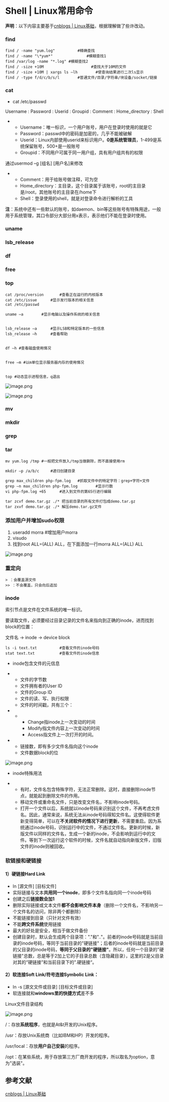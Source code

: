 # Shell | Linux常用命令

**声明**：以下内容主要基于[cnblogs | Linux基础](https://www.cnblogs.com/whatisfantasy/p/5941798.html)，根据理解做了些许改动。



### find

```
find / -name "yum.log"          #精确查找
find / -name "\*yum*"               #模糊查找1
find /var/log -name "*.log" #模糊查找2
find / -size +10M                     #查找大于10M的文件
find / -size +10M | xargs ls –lh        #使查询结果进行二次ls显示
find / -type f/d/c/b/s/l        #普通文件/目录/字符串/块设备/socket/链接
```

### cat

- cat /etc/passwd

Username : Password : Userid : Groupid : Comment : Home_directory : Shell

- - Username：唯一标识，一个用户账号，用户在登录时使用的就是它
  - Password：passwd中的密码是加密的，几乎不能被破解
  - Userid：Linux内部使用userid来标识用户。**0是系统管理员**，1-499是系统保留账号，500+是一般账号
  - Groupid：不同用户可属于同一用户组，具有用户组共有的权限

通过usermod –g [组名] [用户名]来修改

- - Comment：用于给账号做注释，可为空
  - Home_directory：主目录，这个目录属于该账号，root的主目录是/root，其他账号的主目录在/home下
  - Shell：登录使用的shell，就是对登录命令进行解析的工具

**注**：系统中还有一些默认的账号，如daemon、bin等这些账号有特殊用途，一般用于系统管理，其口令部分大部分用x表示，表示他们不能在登录时使用。





### uname

### lsb_release

### df

### free

### top

```
cat /proc/version       #查看正在运行的内核版本
cat /etc/issue      #显示发行版本的相关信息 
cat /etc/passwd

uname –a        #显示电脑以及操作系统的相关信息


lsb_release –a      #显示LSB和特定版本的一些信息
lsb_release –h      #查看帮助


df –h #查看磁盘使用情况


free –m #以m单位显示服务器内存的使用情况


top #动态显示进程信息，q退出
```

![image.png](https://cdn.nlark.com/yuque/0/2020/png/1136179/1592922850263-397e305b-24f8-458a-b5a4-7fdc3ffd536a.png)

![image.png](https://cdn.nlark.com/yuque/0/2020/png/1136179/1592922859766-97b08a6d-a3c7-46de-b3db-0f3a8dbe0a0a.png)





### mv

### mkdir

### grep

### tar

```
mv yum.log /tmp #一般把文件放入/tmp当做删除，而不直接使用rm

mkdir –p /a/b/c     #递归创建目录

grep max_children php-fpm.log   #抓取文件中的特定字符：grep+字符+文件
grep –n max_children php-fpm.log        #显示行数
vi php-fpm.log +65      #进入到文件的第65行进行编辑

tar zcvf demo.tar.gz ./* 把当前目录的所有文件打包成demo.tar.gz
tar zxvf demo.tar.gz ./* 解压demo.tar.gz文件
```





### 添加用户并增加sudo权限

1. useradd morra #增加用户morra
2. visudo
3. 找到root ALL=(ALL) ALL，在下面添加一行morra ALL=(ALL) ALL

![image.png](https://cdn.nlark.com/yuque/0/2020/png/1136179/1592923227607-e905fbd0-a39f-4b09-ac18-f1cf33782c4a.png)





### 重定向

```
> ：会覆盖源文件
>> ：不会覆盖，只会向后追加
```





### inode

索引节点是文件在文件系统的唯一标识。

要读取文件，必须要经过目录记录的文件名来指向到正确的inode，进而找到block的位置：



文件名 -> inode -> device block

```
ls -i text.txt          #查看文件的inode号码
stat text.txt           #查看文件的inode信息
```

- inode包含文件的元信息

- - 文件的字节数
  - 文件拥有者的User ID
  - 文件的Group ID
  - 文件的读、写、执行权限
  - 文件的时间戳，共有三个：

- - - Change指inode上一次变动的时间
    - Modify指文件内容上一次变动的时间
    - Access指文件上一次打开的时间。

- - 链接数，即有多少文件名指向这个inode
  - 文件数据block的位

![image.png](https://cdn.nlark.com/yuque/0/2020/png/1136179/1592923280751-09e8216a-0ded-4418-aef9-0bdce02e20b4.png)

- inode特殊用法

- - 有时，文件名包含特殊字符，无法正常删除。这时，直接删除inode节点，就能起到删除文件的作用。
  - 移动文件或重命名文件，只是改变文件名，不影响inode号码。
  - 打开一个文件以后，系统就以inode号码来识别这个文件，不再考虑文件名。因此，通常来说，系统无法从inode号码得知文件名。这使得软件更新变得简单，可以在**不关闭软件的情况下进行更新**，不需要重启。因为系统通过inode号码，识别运行中的文件，不通过文件名。更新的时候，新版文件以同样的文件名，生成一个新的inode，不会影响到运行中的文件。等到下一次运行这个软件的时候，文件名就自动指向新版文件，旧版文件的inode则被回收。





### 软链接和硬链接

#### 1）硬链接Hard Link

- ln [源文件] [目标文件]
- 实际链接与文本**共用同一个inode**，即多个文件名指向同一个inode号码
- 创建之后**链接数会加1**
- 删除实际链接或文本文件**都不会影响文件本身**（删除一个文件名，不影响另一个文件名的访问，除非两个都删除）
- 不能链接到目录（只针对文件有效）
- 不能**跨文件系统**使用链接
- 最大的好处是安全，相当于做文件备份
- 创建目录时，默认会生成两个目录项："."和".."。前者的inode号码就是当前目录的inode号码，等同于当前目录的"硬链接"；后者的inode号码就是当前目录的父目录的inode号码，**等同于父目录的"硬链接"**。所以，任何一个目录的"硬链接"总数，总是等于2加上它的子目录总数（含隐藏目录），这里的2是父目录对其的“硬链接”和当前目录下的".硬链接“。



#### 2）软连接Soft Link/符号连接Symbolic Link：

- ln -s [源文文件或目录] [目标文件或目录]
- 软连接就和**windows里的快捷方式**差不多



Linux文件目录结构

![image.png](https://cdn.nlark.com/yuque/0/2020/png/1136179/1592923349367-be674a3b-c70e-4c51-96d8-2a86467d9187.png)



/：存放**系统程序**，也就是At&t开发的Unix程序。

/usr：存放Unix系统商（比如IBM和HP）开发的程序。

/usr/local：存放**用户自己安装**的程序。

/opt：在某些系统，用于存放第三方厂商开发的程序，所以取名为option，意为"选装"。

## 参考文献

[cnblogs | Linux基础](https://www.cnblogs.com/whatisfantasy/p/5941798.html)
